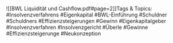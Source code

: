 
![[BWL Liquidität und Cashflow.pdf#page=2]]Tags & Topics:
   #Insolvenzverfahrens
   #Eigenkapital
   #BWL-Einführung
   #Schuldner
   #Schuldners
   #Effizienzsteigerungen
   #Gewinn
   #Eigenkapitalgeber
   #Insolvenzverfahren
   #Insolvenzgericht
   #Überle
   #Gewinne
   #Effizienzsteigerunge
   #Neukonzeption
